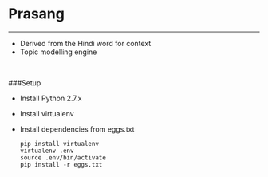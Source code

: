 # Prasang
---
* Derived from the Hindi word for context 
* Topic modelling engine
<br/>

###Setup
* Install Python 2.7.x
* Install virtualenv
* Install dependencies from eggs.txt 

	``` 
	pip install virtualenv 
	virtualenv .env
	source .env/bin/activate
	pip install -r eggs.txt
	```
